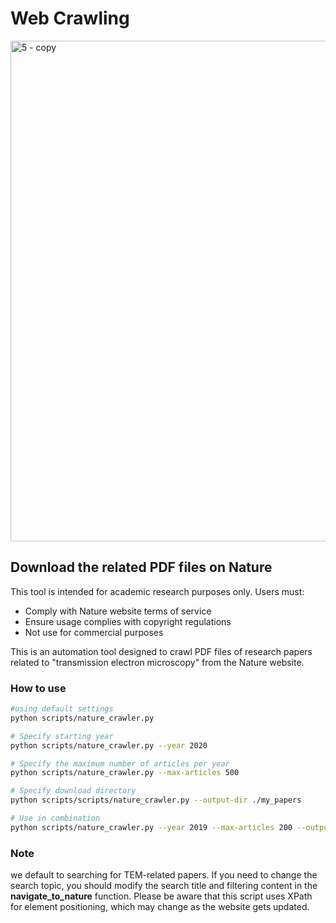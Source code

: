 # Web Crawling
<img width="2838" height="801" alt="5 - copy" src="https://github.com/user-attachments/assets/18d19f46-2683-4665-86d9-a8a4fd50abd1" />

## Download the related PDF files on Nature
This tool is intended for academic research purposes only. Users must:

* Comply with Nature website terms of service
* Ensure usage complies with copyright regulations
* Not use for commercial purposes

This is an automation tool designed to crawl PDF files of research papers related to "transmission electron microscopy" from the Nature website.

### How to use
```bash
#using default settings
python scripts/nature_crawler.py

# Specify starting year
python scripts/nature_crawler.py --year 2020

# Specify the maximum number of articles per year
python scripts/nature_crawler.py --max-articles 500

# Specify download directory
python scripts/scripts/nature_crawler.py --output-dir ./my_papers

# Use in combination
python scripts/nature_crawler.py --year 2019 --max-articles 200 --output-dir ./research_papers
```

### Note 
we default to searching for TEM-related papers. If you need to change the search topic, you should modify the search title and filtering content in the **navigate_to_nature** function. Please be aware that this script uses XPath for element positioning, which may change as the website gets updated.
